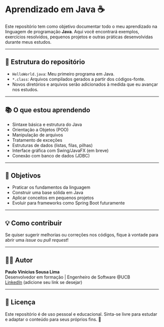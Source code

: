 # Aprendizado em Java ☕

Este repositório tem como objetivo documentar todo o meu aprendizado na linguagem de programação **Java**. Aqui você encontrará exemplos, exercícios resolvidos, pequenos projetos e outras práticas desenvolvidas durante meus estudos.

---

## 📌 Estrutura do repositório

- `HelloWorld.java`: Meu primeiro programa em Java.
- `*.class`: Arquivos compilados gerados a partir dos códigos-fonte.
- Novos diretórios e arquivos serão adicionados à medida que eu avançar nos estudos.

---

## 📚 O que estou aprendendo

- Sintaxe básica e estrutura do Java
- Orientação a Objetos (POO)
- Manipulação de arquivos
- Tratamento de exceções
- Estruturas de dados (listas, filas, pilhas)
- Interface gráfica com Swing/JavaFX (em breve)
- Conexão com banco de dados (JDBC)

---

## 🚀 Objetivos

- Praticar os fundamentos da linguagem
- Construir uma base sólida em Java
- Aplicar conceitos em pequenos projetos
- Evoluir para frameworks como Spring Boot futuramente

---

## 💡 Como contribuir

Se quiser sugerir melhorias ou correções nos códigos, fique à vontade para abrir uma _issue_ ou _pull request_!

---

## 🧑‍💻 Autor

**Paulo Vinícius Sousa Lima**  
Desenvolvedor em formação | Engenheiro de Software @UCB  
[LinkedIn](https://www.linkedin.com) (adicione seu link se desejar)

---

## 📜 Licença

Este repositório é de uso pessoal e educacional. Sinta-se livre para estudar e adaptar o conteúdo para seus próprios fins. 💙
